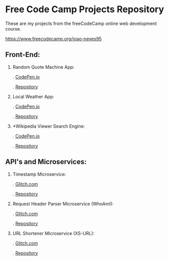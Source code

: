 # Free Code Camp Projects Repository

These are my projects from the freeCodeCamp online web development course.

https://www.freecodecamp.org/joao-neves95

## Front-End:

1. Random Quote Machine App:

    . [CodePen.io](https://codepen.io/shivayl/full/MOexdB/)

    . [Repository](https://github.com/joao-neves95/freeCodeCamp/tree/master/Random_Quote_App)


2. Local Weather App:

    . [CodePen.io](https://codepen.io/shivayl/full/POpvzW/)
  
    . [Repository](https://github.com/joao-neves95/freeCodeCamp/tree/master/Weather_App)

3. *Wikipedia Viewer Search Engine:

    . [CodePen.io](https://codepen.io/shivayl/full/qVVbdO/)
  
    . [Repository](https://github.com/joao-neves95/freeCodeCamp/tree/master/Wikipedia_Viewer_App)


## API's and Microservices:

1. Timestamp Microservice:

    . [Glitch.com](https://timestamp-microservice-shivayl.glitch.me/)

    . [Repository](https://github.com/joao-neves95/freeCodeCamp/tree/master/Timestamp_Microservice)

2. Request Header Parser Microservice (WhoAmI):

    . [Glitch.com](https://who-shivayl.glitch.me/)
    
    . [Repository](https://github.com/joao-neves95/freeCodeCamp/tree/master/WhoAmI_Microservice)

3. URL Shortener Microservice (XS-URL):

    . [Glitch.com](https://xs-url.glitch.me/)
    
    . [Repository](https://github.com/joao-neves95/freeCodeCamp/tree/master/URL_Shortener_Microservice)
